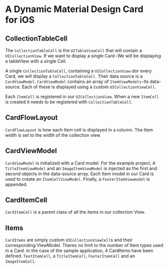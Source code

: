 # A Dynamic Material Design Card for iOS

## CollectionTableCell
The `CollectionTableCell` is the `UITableViewCell` that will contain a `UICollectionView`. If we want to display a single Card - We will be displaying a tableView with a single Cell. 

A single `CollectionTableCell`, containing a `UICollectionView` dor every Card, we will display a `CollectionTableCell`. Their data source is a `CardViewModel`. `CardViewModel` contains an array of `ItemViewModels`- Its data-source. Each of these is displayed using a custom `UICollectionViewCell`.


Each `ItemCell` is registered in our `UICollectionView`. When a new `ItemCell` is created it needs to be registered with `CollectionTableCell`.

## CardFlowLayout
`CardFlowLayout` is how each Item cell is displayed in a column. The Item width is set to the width of the collection view.

## CardViewModel
`CardViewModel` is initialized with a Card model. For the example project, A `TitleItemViewModel` and an `ImageItemViewModel` is injected as the first and second objects in the data-source array. Each Item model in our Card is used to create an `ItemCellViewModel`. Finally, a `FooterItemViewmodel` is appended. 

## CardItemCell
`CardItemCell` is a parent class of all the items in our collection View.

## Items
`CardItems` are simply custom `UICollectionViewCell`s and their corresponding ViewModel. Theres no limit to the number of Item types used in a Card. In the case of the sample application, 4 CardItems have been defined. `TextItemCell`, a `TitleItemCell`, `FooterItemCell` and an `ImageItemCell`. 
